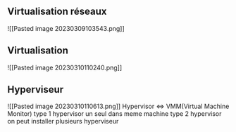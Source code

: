 ## Virtualisation réseaux
![[Pasted image 20230309103543.png]]
## Virtualisation
![[Pasted image 20230310110240.png]]
## Hyperviseur
![[Pasted image 20230310110613.png]]
Hypervisor <=> VMM(Virtual Machine Monitor)
type 1 hypervisor un seul dans meme machine
type 2 hypervisor on peut installer plusieurs hyperviseur